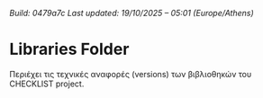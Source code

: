 *Build: 0479a7c*
*Last updated: 19/10/2025 – 05:01 (Europe/Athens)*
# Libraries Folder  
Περιέχει τις τεχνικές αναφορές (versions) των βιβλιοθηκών του CHECKLIST project.
